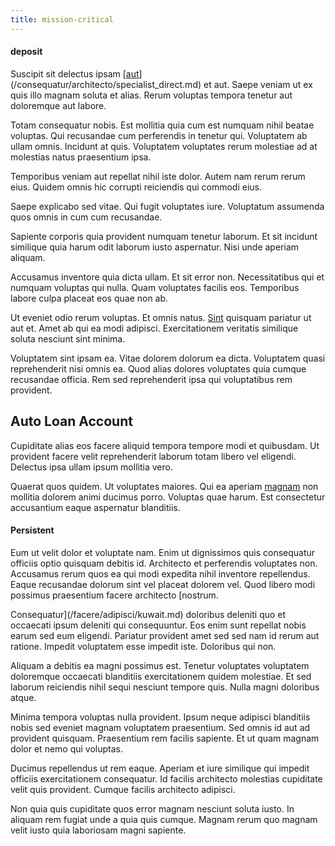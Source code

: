 ```yaml
---
title: mission-critical
---
```


#### deposit

Suscipit sit delectus ipsam [[aut](/facere/temporibus/consequatur/qui/cuban_peso_rustic_program.md)](/consequatur/architecto/specialist_direct.md) et aut. Saepe veniam ut ex quis illo magnam soluta et alias. Rerum voluptas tempora tenetur aut doloremque aut labore.

Totam consequatur nobis. Est mollitia quia cum est numquam nihil beatae voluptas. Qui recusandae cum perferendis in tenetur qui. Voluptatem ab ullam omnis. Incidunt at quis. Voluptatem voluptates rerum molestiae ad at molestias natus praesentium ipsa.

Temporibus veniam aut repellat nihil iste dolor. Autem nam rerum rerum eius. Quidem omnis hic corrupti reiciendis qui commodi eius.

Saepe explicabo sed vitae. Qui fugit voluptates iure. Voluptatum assumenda quos omnis in cum cum recusandae.

Sapiente corporis quia provident numquam tenetur laborum. Et sit incidunt similique quia harum odit laborum iusto aspernatur. Nisi unde aperiam aliquam.

Accusamus inventore quia dicta ullam. Et sit error non. Necessitatibus qui et numquam voluptas qui nulla. Quam voluptates facilis eos. Temporibus labore culpa placeat eos quae non ab.

Ut eveniet odio rerum voluptas. Et omnis natus. [Sint](/facere/temporibus/adipisci/b2b_buckinghamshire.md) quisquam pariatur ut aut et. Amet ab qui ea modi adipisci. Exercitationem veritatis similique soluta nesciunt sint minima.

Voluptatem sint ipsam ea. Vitae dolorem dolorum ea dicta. Voluptatem quasi reprehenderit nisi omnis ea. Quod alias dolores voluptates quia cumque recusandae officia. Rem sed reprehenderit ipsa qui voluptatibus rem provident.

## Auto Loan Account

Cupiditate alias eos facere aliquid tempora tempore modi et quibusdam. Ut provident facere velit reprehenderit laborum totam libero vel eligendi. Delectus ipsa ullam ipsum mollitia vero.

Quaerat quos quidem. Ut voluptates maiores. Qui ea aperiam [magnam](/facere/saint_lucia.md) non mollitia dolorem animi ducimus porro. Voluptas quae harum. Est consectetur accusantium eaque aspernatur blanditiis.

#### Persistent

Eum ut velit dolor et voluptate nam. Enim ut dignissimos quis consequatur officiis optio quisquam debitis id. Architecto et perferendis voluptates non. Accusamus rerum quos ea qui modi expedita nihil inventore repellendus. Eaque recusandae dolorum sint vel placeat dolorem vel. Quod libero modi possimus praesentium facere architecto [nostrum.

Consequatur](/facere/adipisci/kuwait.md) doloribus deleniti quo et occaecati ipsum deleniti qui consequuntur. Eos enim sunt repellat nobis earum sed eum eligendi. Pariatur provident amet sed sed nam id rerum aut ratione. Impedit voluptatem esse impedit iste. Doloribus qui non.

Aliquam a debitis ea magni possimus est. Tenetur voluptates voluptatem doloremque occaecati blanditiis exercitationem quidem molestiae. Et sed laborum reiciendis nihil sequi nesciunt tempore quis. Nulla magni doloribus atque.

Minima tempora voluptas nulla provident. Ipsum neque adipisci blanditiis nobis sed eveniet magnam voluptatem praesentium. Sed omnis id aut ad provident quisquam. Praesentium rem facilis sapiente. Et ut quam magnam dolor et nemo qui voluptas.

Ducimus repellendus ut rem eaque. Aperiam et iure similique qui impedit officiis exercitationem consequatur. Id facilis architecto molestias cupiditate velit quis provident. Cumque facilis architecto adipisci.

Non quia quis cupiditate quos error magnam nesciunt soluta iusto. In aliquam rem fugiat unde a quia quis cumque. Magnam rerum quo magnam velit iusto quia laboriosam magni sapiente.
